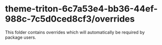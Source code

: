 # theme-triton-6c7a53e4-bb36-44ef-988c-7c5d0ced8cf3/overrides

This folder contains overrides which will automatically be required by package users.
